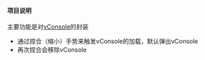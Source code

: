 #### 项目说明

主要功能是对[vConsole](https://github.com/Tencent/vConsole)的封装

* 通过捏合（缩小）手势来触发vConsole的加载，默认弹出vConsole
* 再次捏合会移除vConsole
